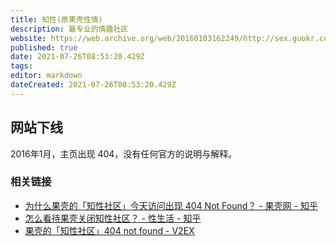 ```yaml
---
title: 知性(原果壳性情)
description: 最专业的情趣社区
website: https://web.archive.org/web/20160103162249/http://sex.guokr.com:80/
published: true
date: 2021-07-26T08:53:20.429Z
tags: 
editor: markdown
dateCreated: 2021-07-26T08:53:20.429Z
---
```


## 网站下线

2016年1月，主页出现 404，没有任何官方的说明与解释。

### 相关链接

+ [为什么果壳的「知性社区」今天访问出现 404 Not Found？ - 果壳网 - 知乎](https://web.archive.org/web/20170206062458/https://www.zhihu.com/question/39180210)
+ [怎么看待果壳关闭知性社区？ - 性生活 - 知乎](https://web.archive.org/web/20170206062228/https://www.zhihu.com/question/40918512)
+ [果壳的「知性社区」404 not found - V2EX](https://web.archive.org/web/20160308152607/http://v2ex.com/t/248521)
